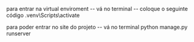 para entrar na virtual enviroment
-- vá no terminal
-- coloque o seguinte código
.venv\Scripts\activate

para poder entrar no site do projeto
-- vá no terminal
python manage.py runserver
